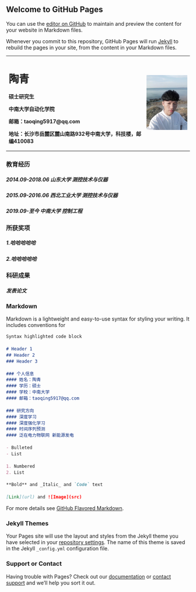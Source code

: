 ## Welcome to GitHub Pages

You can use the [editor on GitHub](https://github.com/taoqing5917/taoqing5917.github.io/edit/master/index.md) to maintain and preview the content for your website in Markdown files.

Whenever you commit to this repository, GitHub Pages will run [Jekyll](https://jekyllrb.com/) to rebuild the pages in your site, from the content in your Markdown files.

<table border="0">
  <tr>
    <td width="75%">
      <h1>陶青</h1>
      <p><b>硕士研究生</b></p>
      <p><b>中南大学自动化学院</b></p>
      <p><b>邮箱：taoqing5917@qq.com</b></p>
      <p><b>地址：长沙市岳麓区麓山南路932号中南大学，科技楼，邮编410083</b></p>
    </td>
    <td width="25%">
      <img src="/taoqing5917.jpg" width="100%">      
    </td>
  </tr>
</table>




### 教育经历
##### 2014.09-2018.06 山东大学 测控技术与仪器
##### 2015.09-2016.06 西北工业大学 测控技术与仪器
##### 2019.09-至今 中南大学 控制工程

### 所获奖项
##### 1.哈哈哈哈哈
##### 2.哈哈哈哈哈

### 科研成果
##### 发表论文


### Markdown

Markdown is a lightweight and easy-to-use syntax for styling your writing. It includes conventions for

```markdown
Syntax highlighted code block

# Header 1
## Header 2
### Header 3

### 个人信息
#### 姓名：陶青
#### 学历：硕士
#### 学校：中南大学
#### 邮箱：taoqing5917@qq.com

### 研究方向
#### 深度学习
#### 深度强化学习
#### 时间序列预测
#### 泛在电力物联网 新能源发电

- Bulleted
- List

1. Numbered
2. List

**Bold** and _Italic_ and `Code` text

[Link](url) and ![Image](src)
```

For more details see [GitHub Flavored Markdown](https://guides.github.com/features/mastering-markdown/).

### Jekyll Themes

Your Pages site will use the layout and styles from the Jekyll theme you have selected in your [repository settings](https://github.com/taoqing5917/taoqing5917.github.io/settings). The name of this theme is saved in the Jekyll `_config.yml` configuration file.

### Support or Contact

Having trouble with Pages? Check out our [documentation](https://help.github.com/categories/github-pages-basics/) or [contact support](https://github.com/contact) and we’ll help you sort it out.
